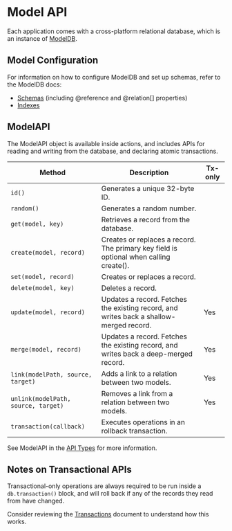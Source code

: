 # Model API

Each application comes with a cross-platform relational database, which is an instance of [ModelDB](../api/modeldb.md).

## Model Configuration

For information on how to configure ModelDB and set up schemas, refer to the ModelDB docs:

* [Schemas](../api/modeldb.md#schemas) (including @reference and @relation[] properties)
* [Indexes](../api/modeldb.md#indexes)

## ModelAPI

The ModelAPI object is available inside actions, and includes APIs for reading and writing from the database, and declaring atomic transactions.

| Method | Description | Tx-only |
|---------|-------------|--------------|
| `id()` | Generates a unique 32-byte ID. | |
| `random()` | Generates a random number. | |
| `get(model, key)` | Retrieves a record from the database. | |
| `create(model, record)` | Creates or replaces a record. The primary key field is optional when calling create(). | |
| `set(model, record)` | Creates or replaces a record. | |
| `delete(model, key)` | Deletes a record. | |
| `update(model, record)` | Updates a record. Fetches the existing record, and writes back a shallow-merged record. | Yes |
| `merge(model, record)` | Updates a record. Fetches the existing record, and writes back a deep-merged record. | Yes |
| `link(modelPath, source, target)` | Adds a link to a relation between two models. | Yes |
| `unlink(modelPath, source, target)` | Removes a link from a relation between two models. | Yes |
| `transaction(callback)` | Executes operations in an rollback transaction. | |

See ModelAPI in the [API Types](../api/core.md#api) for more information.

## Notes on Transactional APIs

Transactional-only operations are always required to be run inside a `db.transaction()` block, and will roll back if any of the records they read from have changed.

Consider reviewing the [Transactions](./consistency.md#transactions) document to understand how this works.

